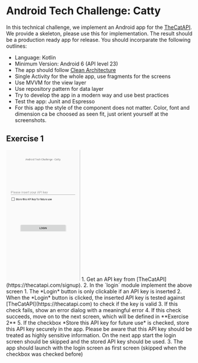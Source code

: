 # Android Tech Challenge: Catty
In this technical challenge, we implement an Android app for the [TheCatAPI](https://thecatapi.com/).
We provide a skeleton, please use this for implementation. The result should be a production ready app for release.
You should incorparate the following outlines:
* Language: Kotlin
* Minimum Version: Android 6 (API level 23)
* The app should follow [Clean Architecture](https://blog.cleancoder.com/uncle-bob/2012/08/13/the-clean-architecture.html)
* Single Activity for the whole app, use fragments for the screens
* Use MVVM for the view layer
* Use repository pattern for data layer
* Try to develop the app in a modern way and use best practices
* Test the app: Junit and Espresso
* For this app the style of the component does not matter. Color, font and dimension ca be choosed as seen fit, just orient yourself at the screenshots.

## Exercise 1
<img src="/img/login_screen.png" width="200"/> 
1. Get an API key from [TheCatAPI](https://thecatapi.com/signup).
2. In the `login` module implement the above screen
  1. The *Login* button is only clickable if an API key is inserted
  2. When the *Login* button is clicked, the inserted API key is tested against [TheCatAPI](https://thecatapi.com) to check if the key is valid
  3. If this check fails, show an error dialog with a meaningful error
  4. If this check succeeds, move on to the next screen, which will be defined in **Exercise 2**
  5. If the checkbox *Store this API key for future use* is checked, store this API key securely in the app. Please be aware that this API key should be treated as highly sensitive information. On the next app start the login screen should be skipped and the stored API key should be used.
3. The app should launch with the login screen as first screen (skipped when the checkbox was checked before)



